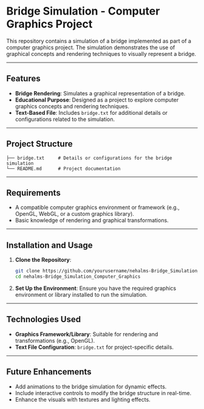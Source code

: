 # Bridge Simulation - Computer Graphics Project

This repository contains a simulation of a bridge implemented as part of a computer graphics project. The simulation demonstrates the use of graphical concepts and rendering techniques to visually represent a bridge.

---

## Features

- **Bridge Rendering**: Simulates a graphical representation of a bridge.
- **Educational Purpose**: Designed as a project to explore computer graphics concepts and rendering techniques.
- **Text-Based File**: Includes `bridge.txt` for additional details or configurations related to the simulation.

---

## Project Structure

```
├── bridge.txt     # Details or configurations for the bridge simulation
└── README.md      # Project documentation
```

---

## Requirements

- A compatible computer graphics environment or framework (e.g., OpenGL, WebGL, or a custom graphics library).
- Basic knowledge of rendering and graphical transformations.

---

## Installation and Usage

1. **Clone the Repository**:
   ```bash
   git clone https://github.com/yourusername/nehalms-Bridge_Simulation_Computer_Graphics.git
   cd nehalms-Bridge_Simulation_Computer_Graphics
   ```

2. **Set Up the Environment**:
   Ensure you have the required graphics environment or library installed to run the simulation.

---

## Technologies Used

- **Graphics Framework/Library**: Suitable for rendering and transformations (e.g., OpenGL).
- **Text File Configuration**: `bridge.txt` for project-specific details.

---

## Future Enhancements

- Add animations to the bridge simulation for dynamic effects.
- Include interactive controls to modify the bridge structure in real-time.
- Enhance the visuals with textures and lighting effects.
